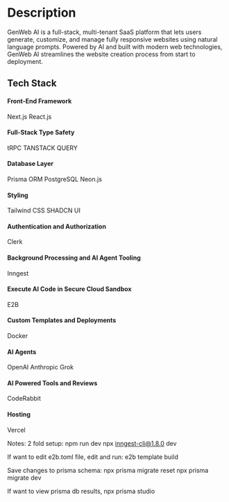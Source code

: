 # Description

GenWeb AI is a full-stack, multi-tenant SaaS platform that lets users generate, customize, and manage fully responsive websites using natural language prompts. Powered by AI and built with modern web technologies, GenWeb AI streamlines the website creation process from start to deployment.

## Tech Stack

#### Front-End Framework

Next.js
React.js

#### Full-Stack Type Safety

tRPC
TANSTACK QUERY

#### Database Layer

Prisma ORM
PostgreSQL
Neon.js

#### Styling

Tailwind CSS
SHADCN UI

#### Authentication and Authorization

Clerk

#### Background Processing and AI Agent Tooling

Inngest

#### Execute AI Code in Secure Cloud Sandbox

E2B

#### Custom Templates and Deployments

Docker

#### AI Agents

OpenAI
Anthropic
Grok

#### AI Powered Tools and Reviews

CodeRabbit

#### Hosting

Vercel

Notes:
2 fold setup:
npm run dev
npx inngest-cli@1.8.0 dev 

 If want to edit e2b.toml file, edit and run:
 e2b template build

Save changes to prisma schema:
npx prisma migrate reset
npx prisma migrate dev

 If want to view prisma db results,
 npx prisma studio